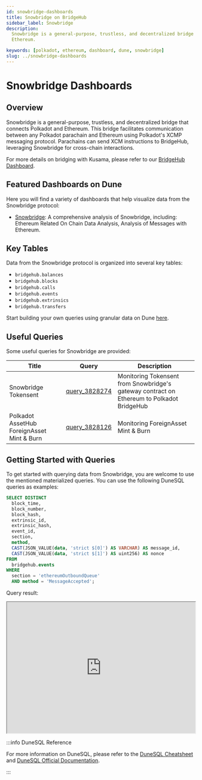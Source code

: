 ```yaml
---
id: snowbridge-dashboards
title: Snowbridge on BridgeHub
sidebar_label: Snowbridge
description:
  Snowbridge is a general-purpose, trustless, and decentralized bridge that connects Polkadot and
  Ethereum.

keywords: [polkadot, ethereum, dashboard, dune, snowbridge]
slug: ../snowbridge-dashboards
---
```


# Snowbridge Dashboards

## Overview

Snowbridge is a general-purpose, trustless, and decentralized bridge that connects Polkadot and
Ethereum. This bridge facilitates communication between any Polkadot parachain and Ethereum using
Polkadot's XCMP messaging protocol. Parachains can send XCM instructions to BridgeHub, leveraging
Snowbridge for cross-chain interactions.

For more details on bridging with Kusama, please refer to our
[BridgeHub Dashboard](https://dune.com/substrate/bridgehub).

## Featured Dashboards on Dune

Here you will find a variety of dashboards that help visualize data from the Snowbridge protocol:

- [Snowbridge](https://dune.com/substrate/snowbridge): A comprehensive analysis of Snowbridge,
  including: Ethereum Related On Chain Data Analysis, Analysis of Messages with Ethereum.

## Key Tables

Data from the Snowbridge protocol is organized into several key tables:

- `bridgehub.balances`
- `bridgehub.blocks`
- `bridgehub.calls`
- `bridgehub.events`
- `bridgehub.extrinsics`
- `bridgehub.transfers`

Start building your own queries using granular data on Dune
[here](https://dune.com/queries?category=canonical&namespace=bridgehub).

## Useful Queries

Some useful queries for Snowbridge are provided:

| Title                                      | Query                                             | Description                                                                               |
| ------------------------------------------ | ------------------------------------------------- | ----------------------------------------------------------------------------------------- |
| Snowbridge Tokensent                       | [query_3828274](https://dune.com/queries/3828274) | Monitoring Tokensent from Snowbridge's gateway contract on Ethereum to Polkadot BridgeHub |
| Polkadot AssetHub ForeignAsset Mint & Burn | [query_3828126](https://dune.com/queries/3828126) | Monitoring ForeignAsset Mint & Burn                                                       |

## Getting Started with Queries

To get started with querying data from Snowbridge, you are welcome to use the mentioned materialized
queries. You can use the following DuneSQL queries as examples:

```sql title="Polkadot BridgeHub Outbound Msg Sent To Ethereum" showLineNumbers
SELECT DISTINCT
  block_time,
  block_number,
  block_hash,
  extrinsic_id,
  extrinsic_hash,
  event_id,
  section,
  method,
  CAST(JSON_VALUE(data, 'strict $[0]') AS VARCHAR) AS message_id,
  CAST(JSON_VALUE(data, 'strict $[1]') AS uint256) AS nonce
FROM
  bridgehub.events
WHERE
  section = 'ethereumOutboundQueue'
  AND method = 'MessageAccepted';
```

Query result:

<iframe src="https://dune.com/embeds/3831797/6444701" height="350" width="100%"></iframe>

:::info DuneSQL Reference

For more information on DuneSQL, please refer to the [DuneSQL Cheatsheet](../dunesql-cheatsheet.md)
and
[DuneSQL Official Documentation](https://docs.dune.com/query-engine/Functions-and-operators/index).

:::
